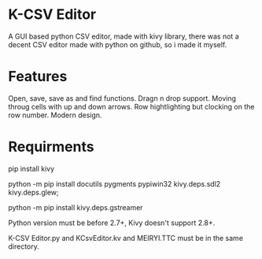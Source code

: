 # K-CSV Editor

A GUI based python CSV editor, made with kivy library, there was not a decent CSV editor made with python on github, so i made it myself.

# Features

Open, save, save as and find functions.
Dragn n drop support.
Moving throug cells with up and down arrows.
Row hightlighting but clocking on the row number.
Modern design.

# Requirments

pip install kivy

python -m pip install docutils pygments pypiwin32 kivy.deps.sdl2 kivy.deps.glew;

python -m pip install kivy.deps.gstreamer

Python version must be before 2.7+, Kivy doesn't support 2.8+.

K-CSV Editor.py and KCsvEditor.kv and MEIRYI.TTC must be in the same directory.
